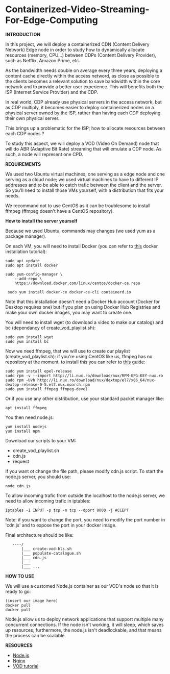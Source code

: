 # Containerized-Video-Streaming-For-Edge-Computing

**INTRODUCTION**

In this project, we will deploy a containerized CDN (Content Delivery Network) Edge node in order to study how to dynamically allocate resources (memory, CPU...) between CDPs (Content Delivery Provider), such as Netflix, Amazon Prime, etc.

As the bandwidth needs double on average every three years, deploying a content cache directly within the access netword, as close as possible to the clients becomes a relevant solution to save bandwidth within the core network and to provide a better user experience. This will benefits both the ISP (Internet Service Provider) and the CDP.

In real world, CDP already use physical servers in the access network, but as CDP multiply, it becomes easier to deploy containerized nodes on a physical server owned by the ISP, rather than having each CDP deploying their own physical server. 

This brings up a problematic for the ISP; how to allocate resources between each CDP nodes ?

To study this aspect, we will deploy a VOD (Video On Demand) node that will do ABR (Adaptive Bit Rate) streaming that will emulate a CDP node. As such, a node will represent one CPD.

**REQUIREMENTS**

We used two Ubuntu virtual machines, one serving as a edge node and one serving as a cloud node; we used virtual machines to have to different IP addresses and to be able to catch trafic between the client and the server. So you'll need to install those VMs yourself, with a distribution that fits your needs.

We recommand not to use CentOS as it can be troublesome to install ffmpeg (ffmpeg doesn't have a CentOS repository). 

**How to install the server yourself**


Because we used Ubuntu, commands may changes (we used yum as a package manager).

On each VM, you will need to install Docker (you can refer to [this](https://docs.docker.com/install/linux/docker-ce/centos/) docker installation tutorial):
```
sudo apt update
sudo apt install docker

sudo yum-config-manager \
    --add-repo \
    https://download.docker.com/linux/centos/docker-ce.repo
    
 sudo yum install docker-ce docker-ce-cli containerd.io
 ```
 Note that this installation doesn't need a Docker Hub account (Docker for Desktop requires one) but if you plan on using Docker Hub Registries and make your own docker images, you may want to create one.

You will need to install wget (to download a video to make our catalog) and bc (dependancy of create_vod_playlist.sh):
 ```
 sudo yum install wget 
 sudo yum install bc
 ```

Now we need ffmpeg, that we will use to create our playlist (create_vod_playlist.sh):
if you're using CentOS like us, ffmpeg has no repository at the moment, to install this you can refer to [this](https://linuxize.com/post/how-to-install-ffmpeg-on-centos-7/) guide:
```
sudo yum install epel-release
sudo rpm -v --import http://li.nux.ro/download/nux/RPM-GPG-KEY-nux.ro
sudo rpm -Uvh http://li.nux.ro/download/nux/dextop/el7/x86_64/nux-dextop-release-0-5.el7.nux.noarch.rpm
sudo yum install ffmpeg ffmpeg-devel
```
Or if you use any other distribution, use your standard packet manager like:
```
apt install ffmpeg
```
You then need node.js:
```
yum install nodejs
yum install npm
```

Download our scripts to your VM:
- create_vod_playlist.sh
- cdn.js
- request

If you want ot change the file path, please modify cdn.js script.
To start the node.js server, you should use:
```
node cdn.js
```

To allow incoming trafic from outside the localhost to the node.js server, we need to allow incoming trafic in iptables:
```
iptables -I INPUT -p tcp -m tcp --dport 8000 -j ACCEPT
```
Note: if you want to change the port, you need to modify the port number in 'cdn.js' and to expose the port in your docker image.

Final architecture should be like:
```
   ----/
       |___ create-vod-hls.sh
       |___ populate-catalogue.sh
       |___ cdn.js
       |___ 
       |___ ...
```

**HOW TO USE**

We will use a customed Node.js container as our VOD's node so that it is ready to go:
```
(insert our image here)
docker pull 
docker pull
```

Node.js allow us to deploy network applications that support multiple many concurrent connections. If the node isn't working, it will sleep, which saves up resources; furthermore, the node.js isn't deadlockable, and that means the process can be scalable.

**RESOURCES**

- [Node.js](https://nodejs.org/en/about/)
- [Nginx](https://www.nginx.com/)
- [VOD tutorial](https://selimatmaca.com/index.php/live-streaming?fbclid=IwAR0KnwW_2ctxplcA-JTfVU6rBrngZdmpCHoiYpAQses_os5REMfp_0Oy_0E)
